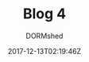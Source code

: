 ---
title: "Blog 4"
date: 2017-12-13T02:19:46Z
draft: false
author: "DORMshed"
foo: "Add your foo here" 
dir: "Posts"
---